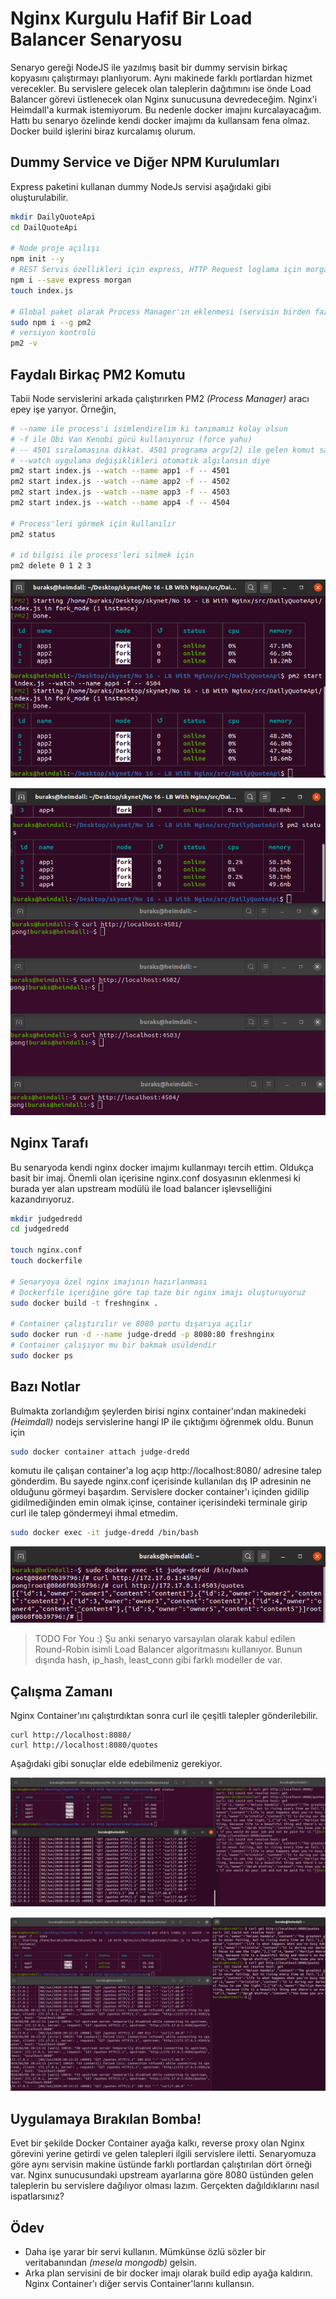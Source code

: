 # Nginx Kurgulu Hafif Bir Load Balancer Senaryosu

Senaryo gereği NodeJS ile yazılmış basit bir dummy servisin birkaç kopyasını çalıştırmayı planlıyorum. Aynı makinede farklı portlardan hizmet verecekler. Bu servislere gelecek olan taleplerin dağıtımını ise önde Load Balancer görevi üstlenecek olan Nginx sunucusuna devredeceğim. Nginx'i Heimdall'a kurmak istemiyorum. Bu nedenle docker imajını kurcalayacağım. Hattı bu senaryo özelinde kendi docker imajımı da kullansam fena olmaz. Docker build işlerini biraz kurcalamış olurum.

## Dummy Service ve Diğer NPM Kurulumları

Express paketini kullanan dummy NodeJs servisi aşağıdaki gibi oluşturulabilir.

```bash
mkdir DailyQuoteApi
cd DailQuoteApi

# Node proje açılışı
npm init --y
# REST Servis özellikleri için express, HTTP Request loglama için morgan paketlerinin yüklenmesi
npm i --save express morgan
touch index.js

# Global paket olarak Process Manager'ın eklenmesi (servisin birden fazla örneğini çalıştırmak için işimizi kolaylaştıracak)
sudo npm i --g pm2
# versiyon kontrolü
pm2 -v 
```

## Faydalı Birkaç PM2 Komutu

Tabii Node servislerini arkada çalıştırırken PM2 _(Process Manager)_ aracı epey işe yarıyor. Örneğin,

```bash
# --name ile process'i isimlendirelim ki tanımamız kolay olsun
# -f ile Obi Van Kenobi gücü kullanıyoruz (force yahu)
# -- 4501 sıralamasına dikkat. 4501 programa argv[2] ile gelen komut satırı parametre indeksi
# --watch uygulama değişiklikleri otomatik algılansın diye
pm2 start index.js --watch --name app1 -f -- 4501
pm2 start index.js --watch --name app2 -f -- 4502
pm2 start index.js --watch --name app3 -f -- 4503
pm2 start index.js --watch --name app4 -f -- 4504

# Process'leri görmek için kullanılır
pm2 status

# id bilgisi ile process'leri silmek için
pm2 delete 0 1 2 3
```

![Screenshot_1.png](./assets/Screenshot_1.png)

![Screenshot_2.png](./assets/Screenshot_2.png)

## Nginx Tarafı

Bu senaryoda kendi nginx docker imajımı kullanmayı tercih ettim. Oldukça basit bir imaj. Önemli olan içerisine nginx.conf dosyasının eklenmesi ki burada yer alan upstream modülü ile load balancer işlevselliğini kazandırıyoruz. 

```bash
mkdir judgedredd
cd judgedredd

touch nginx.conf
touch dockerfile

# Senaryoya özel nginx imajının hazırlanması
# Dockerfile içeriğine göre tap taze bir nginx imajı oluşturuyoruz
sudo docker build -t freshnginx .

# Container çalıştırılır ve 8080 portu dışarıya açılır
sudo docker run -d --name judge-dredd -p 8080:80 freshnginx
# Container çalışıyor mu bir bakmak usüldendir
sudo docker ps
```

## Bazı Notlar

Bulmakta zorlandığım şeylerden birisi nginx container'ından makinedeki _(Heimdall)_ nodejs servislerine hangi IP ile çıktığımı öğrenmek oldu. Bunun için 

```bash
sudo docker container attach judge-dredd
```

komutu ile çalışan container'a log açıp http://localhost:8080/ adresine talep gönderdim. Bu sayede nginx.conf içerisinde kullanılan dış IP adresinin ne olduğunu görmeyi başardım. Servislere docker container'ı içinden gidilip gidilmediğinden emin olmak içinse, container içerisindeki terminale girip curl ile talep göndermeyi ihmal etmedim.

```bash
sudo docker exec -it judge-dredd /bin/bash
```

![Screenshot_3.png](./assets/Screenshot_3.png)

>TODO For You :) Şu anki senaryo varsayılan olarak kabul edilen Round-Robin isimli Load Balancer algoritmasını kullanıyor. Bunun dışında hash, ip_hash, least_conn gibi farklı modeller de var. 

## Çalışma Zamanı

Nginx Container'ını çalıştırdıktan sonra curl ile çeşitli talepler gönderilebilir.

```text
curl http://localhost:8080/
curl http://localhost:8080/quotes
```

Aşağıdaki gibi sonuçlar elde edebilmeniz gerekiyor.

![Screenshot_5.png](./assets/Screenshot_5.png)

![Screenshot_4.png](./assets/Screenshot_4.png)

## Uygulamaya Bırakılan Bomba!

Evet bir şekilde Docker Container ayağa kalkı, reverse proxy olan Nginx görevini yerine getirdi ve gelen talepleri ilgili servislere iletti. Senaryomuza göre aynı servisin makine üstünde farklı portlardan çalıştırılan dört örneği var. Nginx sunucusundaki upstream ayarlarına göre 8080 üstünden gelen taleplerin bu servislere dağılıyor olması lazım. Gerçekten dağıldıklarını nasıl ispatlarsınız?

## Ödev

- Daha işe yarar bir servi kullanın. Mümkünse özlü sözler bir veritabanından _(mesela mongodb)_ gelsin.
- Arka plan servisini de bir docker imajı olarak build edip ayağa kaldırın. Nginx Container'ı diğer servis Container'larını kullansın.